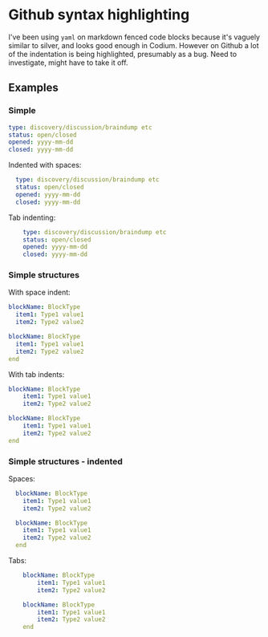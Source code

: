 Github syntax highlighting
==========================

I've been using `yaml` on markdown fenced code blocks because it's vaguely similar to silver, and looks good enough in Codium.
However on Github a lot of the indentation is being highlighted, presumably as a bug.
Need to investigate, might have to take it off.


Examples
--------

### Simple

```yaml
type: discovery/discussion/braindump etc
status: open/closed
opened: yyyy-mm-dd
closed: yyyy-mm-dd
```

Indented with spaces:
```yaml
  type: discovery/discussion/braindump etc
  status: open/closed
  opened: yyyy-mm-dd
  closed: yyyy-mm-dd
```

Tab indenting:
```yaml
	type: discovery/discussion/braindump etc
	status: open/closed
	opened: yyyy-mm-dd
	closed: yyyy-mm-dd
```

### Simple structures

With space indent:
```yaml
blockName: BlockType
  item1: Type1 value1
  item2: Type2 value2
```
```yaml
blockName: BlockType
  item1: Type1 value1
  item2: Type2 value2
end
```

With tab indents:
```yaml
blockName: BlockType
	item1: Type1 value1
	item2: Type2 value2
```
```yaml
blockName: BlockType
	item1: Type1 value1
	item2: Type2 value2
end
```

### Simple structures - indented

Spaces:
```yaml
  blockName: BlockType
    item1: Type1 value1
    item2: Type2 value2
```
```yaml
  blockName: BlockType
    item1: Type1 value1
    item2: Type2 value2
  end
```

Tabs:
```yaml
	blockName: BlockType
		item1: Type1 value1
		item2: Type2 value2
```
```yaml
	blockName: BlockType
		item1: Type1 value1
		item2: Type2 value2
	end
```

